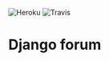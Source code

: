 ![Heroku](https://heroku-badge.herokuapp.com/?app=djangoforum&root=admin&style=flat)
![Travis](https://travis-ci.org/shashank-sharma/django-forum.svg?branch=master)

# Django forum
